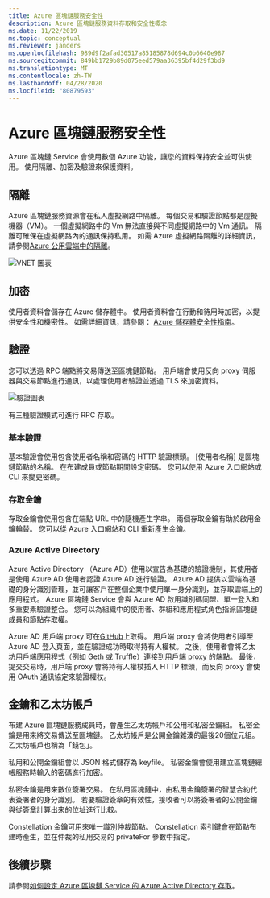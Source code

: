 ```yaml
---
title: Azure 區塊鏈服務安全性
description: Azure 區塊鏈服務資料存取和安全性概念
ms.date: 11/22/2019
ms.topic: conceptual
ms.reviewer: janders
ms.openlocfilehash: 989d9f2afad30517a85185878d694c0b6640e987
ms.sourcegitcommit: 849bb1729b89d075eed579aa36395bf4d29f3bd9
ms.translationtype: MT
ms.contentlocale: zh-TW
ms.lasthandoff: 04/28/2020
ms.locfileid: "80879593"
---
```

# <a name="azure-blockchain-service-security"></a>Azure 區塊鏈服務安全性

Azure 區塊鏈 Service 會使用數個 Azure 功能，讓您的資料保持安全並可供使用。 使用隔離、加密及驗證來保護資料。

## <a name="isolation"></a>隔離

Azure 區塊鏈服務資源會在私人虛擬網路中隔離。 每個交易和驗證節點都是虛擬機器（VM）。 一個虛擬網路中的 Vm 無法直接與不同虛擬網路中的 Vm 通訊。 隔離可確保在虛擬網路內的通訊保持私用。 如需 Azure 虛擬網路隔離的詳細資訊，請參閱[Azure 公用雲端中的隔離](../../security/fundamentals/isolation-choices.md#networking-isolation)。

![VNET 圖表](./media/data-security/vnet.png)

## <a name="encryption"></a>加密

使用者資料會儲存在 Azure 儲存體中。 使用者資料會在行動和待用時加密，以提供安全性和機密性。 如需詳細資訊，請參閱： [Azure 儲存體安全性指南](../../storage/blobs/security-recommendations.md)。

## <a name="authentication"></a>驗證

您可以透過 RPC 端點將交易傳送至區塊鏈節點。 用戶端會使用反向 proxy 伺服器與交易節點進行通訊，以處理使用者驗證並透過 TLS 來加密資料。

![驗證圖表](./media/data-security/authentication.png)

有三種驗證模式可進行 RPC 存取。

### <a name="basic-authentication"></a>基本驗證

基本驗證會使用包含使用者名稱和密碼的 HTTP 驗證標頭。 [使用者名稱] 是區塊鏈節點的名稱。 在布建成員或節點期間設定密碼。 您可以使用 Azure 入口網站或 CLI 來變更密碼。

### <a name="access-keys"></a>存取金鑰

存取金鑰會使用包含在端點 URL 中的隨機產生字串。 兩個存取金鑰有助於啟用金鑰輪替。 您可以從 Azure 入口網站和 CLI 重新產生金鑰。

### <a name="azure-active-directory"></a>Azure Active Directory

Azure Active Directory （Azure AD）使用以宣告為基礎的驗證機制，其使用者是使用 Azure AD 使用者認證 Azure AD 進行驗證。 Azure AD 提供以雲端為基礎的身分識別管理，並可讓客戶在整個企業中使用單一身分識別，並存取雲端上的應用程式。 Azure 區塊鏈 Service 會與 Azure AD 啟用識別碼同盟、單一登入和多重要素驗證整合。 您可以為組織中的使用者、群組和應用程式角色指派區塊鏈成員和節點存取權。

Azure AD 用戶端 proxy 可在[GitHub](https://github.com/Microsoft/azure-blockchain-connector/releases)上取得。 用戶端 proxy 會將使用者引導至 Azure AD 登入頁面，並在驗證成功時取得持有人權杖。 之後，使用者會將乙太坊用戶端應用程式（例如 Geth 或 Truffle）連接到用戶端 proxy 的端點。 最後，提交交易時，用戶端 proxy 會將持有人權杖插入 HTTP 標頭，而反向 proxy 會使用 OAuth 通訊協定來驗證權杖。

## <a name="keys-and-ethereum-accounts"></a>金鑰和乙太坊帳戶

布建 Azure 區塊鏈服務成員時，會產生乙太坊帳戶和公用和私密金鑰組。 私密金鑰是用來將交易傳送至區塊鏈。 乙太坊帳戶是公開金鑰雜湊的最後20個位元組。 乙太坊帳戶也稱為「錢包」。

私用和公開金鑰組會以 JSON 格式儲存為 keyfile。 私密金鑰會使用建立區塊鏈總帳服務時輸入的密碼進行加密。

私密金鑰是用來數位簽署交易。 在私用區塊鏈中，由私用金鑰簽署的智慧合約代表簽署者的身分識別。 若要驗證簽章的有效性，接收者可以將簽署者的公開金鑰與從簽章計算出來的位址進行比較。

Constellation 金鑰可用來唯一識別仲裁節點。 Constellation 索引鍵會在節點布建時產生，並在仲裁的私用交易的 privateFor 參數中指定。

## <a name="next-steps"></a>後續步驟

請參閱[如何設定 Azure 區塊鏈 Service 的 Azure Active Directory 存取](configure-aad.md)。
